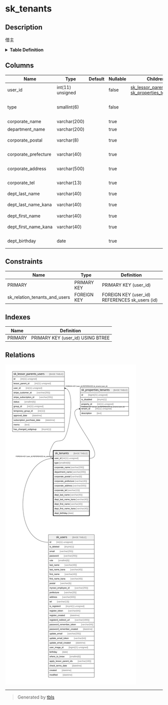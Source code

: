 # sk_tenants

## Description

借主

<details>
<summary><strong>Table Definition</strong></summary>

```sql
CREATE TABLE `sk_tenants` (
  `user_id` int(11) unsigned NOT NULL COMMENT 'ユーザID(借主ID)',
  `type` smallint(6) NOT NULL COMMENT '1:一般、2:仲介業者',
  `corporate_name` varchar(200) DEFAULT NULL COMMENT '法人名',
  `department_name` varchar(200) DEFAULT NULL COMMENT '部署名',
  `corporate_postal` varchar(8) DEFAULT NULL COMMENT '会社の郵便番号',
  `corporate_prefecture` varchar(40) DEFAULT NULL COMMENT '会社の都道府県',
  `corporate_address` varchar(500) DEFAULT NULL COMMENT '会社の住所',
  `corporate_tel` varchar(13) DEFAULT NULL COMMENT '会社の電話番号',
  `dept_last_name` varchar(40) DEFAULT NULL COMMENT '代表者姓',
  `dept_last_name_kana` varchar(40) DEFAULT NULL COMMENT '代表者姓カナ',
  `dept_first_name` varchar(40) DEFAULT NULL COMMENT '代表者名',
  `dept_first_name_kana` varchar(40) DEFAULT NULL COMMENT '代表者名カナ',
  `dept_birthday` date DEFAULT NULL COMMENT '代表者生年月日',
  PRIMARY KEY (`user_id`),
  CONSTRAINT `sk_relation_tenants_and_users` FOREIGN KEY (`user_id`) REFERENCES `sk_users` (`id`) ON DELETE CASCADE ON UPDATE CASCADE
) ENGINE=InnoDB DEFAULT CHARSET=utf8 COMMENT='借主'
```

</details>

## Columns

| Name | Type | Default | Nullable | Children | Parents | Comment |
| ---- | ---- | ------- | -------- | -------- | ------- | ------- |
| user_id | int(11) unsigned |  | false | [sk_lessor_parents_users](sk_lessor_parents_users.md) [sk_properties_tenants](sk_properties_tenants.md) | [sk_users](sk_users.md) | ユーザID(借主ID) |
| type | smallint(6) |  | false |  |  | 1:一般、2:仲介業者 |
| corporate_name | varchar(200) |  | true |  |  | 法人名 |
| department_name | varchar(200) |  | true |  |  | 部署名 |
| corporate_postal | varchar(8) |  | true |  |  | 会社の郵便番号 |
| corporate_prefecture | varchar(40) |  | true |  |  | 会社の都道府県 |
| corporate_address | varchar(500) |  | true |  |  | 会社の住所 |
| corporate_tel | varchar(13) |  | true |  |  | 会社の電話番号 |
| dept_last_name | varchar(40) |  | true |  |  | 代表者姓 |
| dept_last_name_kana | varchar(40) |  | true |  |  | 代表者姓カナ |
| dept_first_name | varchar(40) |  | true |  |  | 代表者名 |
| dept_first_name_kana | varchar(40) |  | true |  |  | 代表者名カナ |
| dept_birthday | date |  | true |  |  | 代表者生年月日 |

## Constraints

| Name | Type | Definition |
| ---- | ---- | ---------- |
| PRIMARY | PRIMARY KEY | PRIMARY KEY (user_id) |
| sk_relation_tenants_and_users | FOREIGN KEY | FOREIGN KEY (user_id) REFERENCES sk_users (id) |

## Indexes

| Name | Definition |
| ---- | ---------- |
| PRIMARY | PRIMARY KEY (user_id) USING BTREE |

## Relations

![er](sk_tenants.svg)

---

> Generated by [tbls](https://github.com/k1LoW/tbls)
